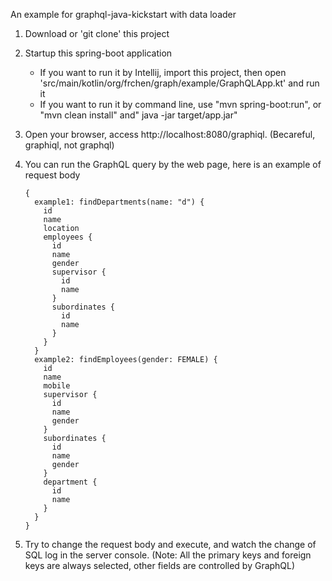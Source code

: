 An example for graphql-java-kickstart with data loader

1. Download or 'git clone' this project

2. Startup this spring-boot application

   + If you want to run it by Intellij, import this project, then open 'src/main/kotlin/org/frchen/graph/example/GraphQLApp.kt' and run it
   + If you want to run it by command line, use "mvn spring-boot:run", or "mvn clean install" and" java -jar target/app.jar"

3. Open your browser, access http://localhost:8080/graphiql. (Becareful, graphiql, not graphql)

4. You can run the GraphQL query by the web page, here is an example of request body

   ```
   {
     example1: findDepartments(name: "d") {
       id
       name
       location
       employees {
         id
         name
         gender
         supervisor {
           id
           name
         }
         subordinates {
           id
           name
         }
       }
     }
     example2: findEmployees(gender: FEMALE) {
       id
       name
       mobile
       supervisor {
         id
         name
         gender
       }
       subordinates {
         id
         name
         gender
       }
       department {
         id
         name
       }
     }
   }
   ```

5. Try to change the request body and execute, and watch the change of SQL log in the server console. (Note: All the primary keys and foreign keys are always selected, other fields are controlled by GraphQL)